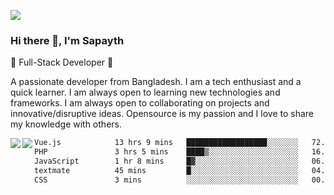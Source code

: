 <!-- **sapayth/sapayth** is a ✨ _special_ ✨ repository because its `README.md` (this file) appears on your GitHub profile.

Here are some ideas to get you started:

- 🔭 I’m currently working on ...
- 🌱 I’m currently learning ...
- 👯 I’m looking to collaborate on ...
- 🤔 I’m looking for help with ...
- 💬 Ask me about ...
- 📫 How to reach me: ...
- 😄 Pronouns: ...
- ⚡ Fun fact: ...
-->
![](https://user-images.githubusercontent.com/74038190/226190894-18e959ba-d458-4a94-ac44-790190f2a947.gif)
### Hi there 👋, I'm Sapayth

🚀 Full-Stack Developer 🚀

A passionate developer from Bangladesh. I am a tech enthusiast and a quick learner. I am always open to learning new technologies and frameworks. I am always open to collaborating on projects and innovative/disruptive ideas. Opensource is my passion and I love to share my knowledge with others.

<div>
<a href="https://github.com/sapayth/github-readme-stats">
  <img align="left" src="https://github-readme-stats.vercel.app/api?username=sapayth&show_icons=true&count_private=true" />
</a>
<a href="https://github.com/sapayth/github-readme-stats">
  <img align="left" src="https://github-readme-stats.vercel.app/api/top-langs/?username=sapayth" />
</a>
</div>
<!--START_SECTION:waka-->

```txt
Vue.js            13 hrs 9 mins   ██████████████████░░░░░░░   72.15 %
PHP               3 hrs 5 mins    ████▒░░░░░░░░░░░░░░░░░░░░   16.92 %
JavaScript        1 hr 8 mins     █▓░░░░░░░░░░░░░░░░░░░░░░░   06.28 %
textmate          45 mins         █░░░░░░░░░░░░░░░░░░░░░░░░   04.18 %
CSS               3 mins          ░░░░░░░░░░░░░░░░░░░░░░░░░   00.34 %
```

<!--END_SECTION:waka-->
